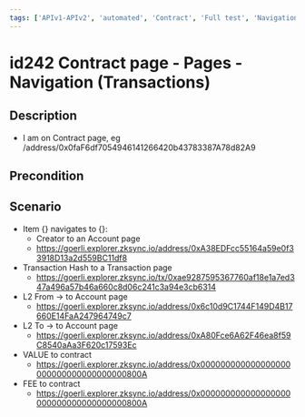```yaml
---
tags: ['APIv1-APIv2', 'automated', 'Contract', 'Full test', 'Navigation', 'regression', 'Active Partly Manual']
---
```


# id242 Contract page - Pages - Navigation (Transactions)

## Description
  - I am on Contract page, eg /address/0x0faF6df7054946141266420b43783387A78d82A9

## Precondition


## Scenario
- Item \{\} navigates to \{\}:
    - Creator to an Account page
    - https://goerli.explorer.zksync.io/address/0xA38EDFcc55164a59e0f33918D13a2d559BC11df8
- Transaction Hash to a Transaction page
    - https://goerli.explorer.zksync.io/tx/0xae9287595367760af18e1a7ed347a496a57b46a660c8d06c241c3a94e3cb6314
- L2 From -\> to Account page
    - https://goerli.explorer.zksync.io/address/0x6c10d9C1744F149D4B17660E14FaA247964749c7
- L2 To -\> to Account page
    - https://goerli.explorer.zksync.io/address/0xA80Fce6A62F46ea8f59C8540aAa3F620c17593Ec
- VALUE to contract
    - https://goerli.explorer.zksync.io/address/0x000000000000000000000000000000000000800A
- FEE to contract
    - https://goerli.explorer.zksync.io/address/0x000000000000000000000000000000000000800A
